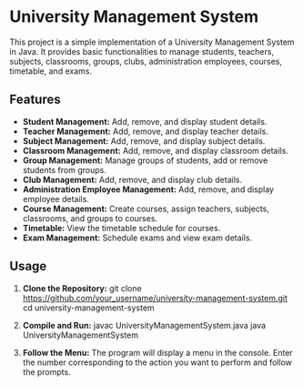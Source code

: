 # University Management System

This project is a simple implementation of a University Management System in Java. It provides basic functionalities to manage students, teachers, subjects, classrooms, groups, clubs, administration employees, courses, timetable, and exams.

## Features

- **Student Management:** Add, remove, and display student details.
- **Teacher Management:** Add, remove, and display teacher details.
- **Subject Management:** Add, remove, and display subject details.
- **Classroom Management:** Add, remove, and display classroom details.
- **Group Management:** Manage groups of students, add or remove students from groups.
- **Club Management:** Add, remove, and display club details.
- **Administration Employee Management:** Add, remove, and display employee details.
- **Course Management:** Create courses, assign teachers, subjects, classrooms, and groups to courses.
- **Timetable:** View the timetable schedule for courses.
- **Exam Management:** Schedule exams and view exam details.

## Usage

1. **Clone the Repository:**
git clone https://github.com/your_username/university-management-system.git
cd university-management-system

2. **Compile and Run:**
javac UniversityManagementSystem.java
java UniversityManagementSystem

3. **Follow the Menu:**
The program will display a menu in the console. Enter the number corresponding to the action you want to perform and follow the prompts.
